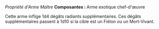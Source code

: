 _Propriété d'Arme Maître_
__Composantes :__ Arme exotique chef-d'œuvre

Cette arme inflige 1d4 dégâts radiants supplémentaires. Ces dégâts supplémentaires passent à 1d10 si la cible est un Fiélon ou un Mort-Vivant.